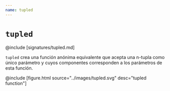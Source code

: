 ```yaml
---
name: tupled
---
```


# `tupled`

@include [signatures/tupled.md]

`tupled` crea una función anónima equivalente que acepta una n-tupla como único parámetro y cuyos componentes corresponden a los parámetros de esta función.

@include [figure.html source="../images/tupled.svg" desc="tupled function"]
